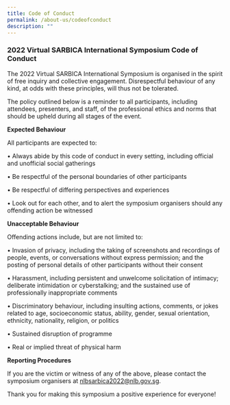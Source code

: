 ```yaml
---
title: Code of Conduct
permalink: /about-us/codeofconduct
description: ""
---
```

### 2022 Virtual SARBICA International Symposium Code of Conduct

The 2022 Virtual SARBICA International Symposium is organised in the spirit of free inquiry and collective engagement. Disrespectful behaviour of any kind, at odds with these principles, will thus not be tolerated.

The policy outlined below is a reminder to all participants, including attendees, presenters, and staff, of the professional ethics and norms that should be upheld during all stages of the event.

**Expected Behaviour**

All participants are expected to:

• Always abide by this code of conduct in every setting, including official and unofficial social gatherings

• Be respectful of the personal boundaries of other participants

• Be respectful of differing perspectives and experiences

• Look out for each other, and to alert the symposium organisers should any offending action be witnessed

**Unacceptable Behaviour**

Offending actions include, but are not limited to:

• Invasion of privacy, including the taking of screenshots and recordings of people, events, or conversations without express permission; and the posting of personal details of other participants without their consent

• Harassment, including persistent and unwelcome solicitation of intimacy; deliberate intimidation or cyberstalking; and the sustained use of professionally inappropriate comments

• Discriminatory behaviour, including insulting actions, comments, or jokes related to age, socioeconomic status, ability, gender, sexual orientation, ethnicity, nationality, religion, or politics

• Sustained disruption of programme

• Real or implied threat of physical harm

**Reporting Procedures**

If you are the victim or witness of any of the above, please contact the symposium organisers at nlbsarbica2022@nlb.gov.sg.

Thank you for making this symposium a positive experience for everyone!